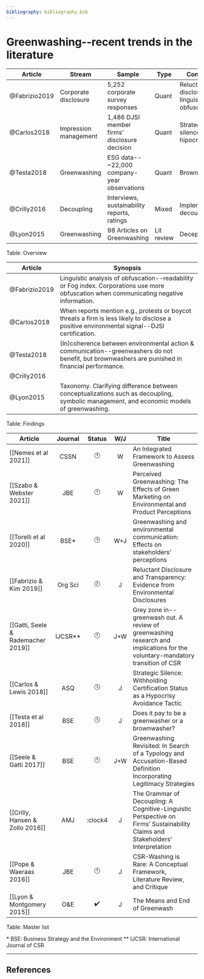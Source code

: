 ```yaml
---
bibliography: bibliography.bib
---
```


# Greenwashing--recent trends in the literature

Article         | Stream                | Sample                                    | Type      | Concepts
-----------     | ------                | ----------------                          | ---       | ---------------
@Fabrizio2019   | Corporate disclosure  | 5,252 corporate survey responses          | Quant     | Reluctant disclosure, linguistic obfuscation
@Carlos2018     | Impression management |1,486 DJSI member firms' disclosure decision|Quant    | Strategic silence, hipocrisy
@Testa2018      | Greenwashing          |ESG data--~22,000 company-year observations| Quant     | Brownwashing 
@Crilly2016     | Decoupling            |Interviews, sustainability reports, ratings| Mixed     | Implementors, decouplers
@Lyon2015       | Greenwashing          | 98 Articles on Greenwashing               | Lit review| Deception
Table: Overview

Article         | Synopsis
---             | ---------------
@Fabrizio2019   | Linguistic analysis of obfuscation--readability or Fog index. Corporations use more obfuscation when communicating negative information.
@Carlos2018     | When reports mention e.g., protests or boycot threats a firm is less likely to disclose a positive environmental signal--DJSI certification.
@Testa2018      | (In)coherence between environmental action & communication--greenwashers do not benefit, but brownwashers are punished in financial performance.
@Crilly2016     | 
@Lyon2015       | Taxonomy. Clarifying difference between conceptualizations such as decoupling, symbolic management, and economic models of greenwashing.
Table: Findings

Article                           |Journal| Status           | W/J| Title
------------                      | :-:   | :-:              | :-:| ------------------------------------
[[Nemes et al 2021]]              | CSSN  | :clock1:         | W  | An Integrated Framework to Assess Greenwashing
[[Szabo & Webster 2021]]          | JBE   | :clock12:        | W  | Perceived Greenwashing: The Effects of Green Marketing on Environmental and Product Perceptions
[[Torelli et al 2020]]            | BSE*  | :clock3:         | W+J| Greenwashing and environmental communication: Effects on stakeholders' perceptions
[[Fabrizio & Kim 2019]]           |Org Sci| :clock7:         | J  | Reluctant Disclosure and Transparency: Evidence from Environmental Disclosures
[[Gatti, Seele & Rademacher 2019]]|IJCSR**| :clock12:        | J+W| Grey zone in--greenwash out. A review of greenwashing research and implications for the voluntary-mandatory transition of CSR
[[Carlos & Lewis 2018]]           | ASQ   | :clock4:         | J  | Strategic Silence: Withholding Certification Status as a Hypocrisy Avoidance Tactic        
[[Testa et al 2018]]              | BSE   | :clock4:         | J  | Does it pay to be a greenwasher or a brownwasher?
[[Seele & Gatti 2017]]            | BSE   | :clock12:        | J+W| Greenwashing Revisited: In Search of a Typology and Accusation-Based Definition Incorporating Legitimacy Strategies
[[Crilly, Hansen & Zollo 2016]]   | AMJ   | :clock4          | J  | The Grammar of Decoupling: A Cognitive-Linguistic Perspective on Firms’ Sustainability Claims and Stakeholders’ Interpretation
[[Pope & Waeraas 2016]]           | JBE   | :clock12:        | J  | CSR-Washing is Rare: A Conceptual Framework, Literature Review, and Critique
[[Lyon & Montgomery 2015]]        | O&E   |:heavy_check_mark:| J  | The Means and End of Greenwash
Table: Master list

\* BSE: Business Strategy and the Environment
\** IJCSR: International Journal of CSR

---

## References
